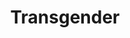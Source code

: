---
title: 'Transgender'
description: ''
image:
  src: 'https://placehold.co/600x400'
  alt: 'Transgender Flag'
type: 'Gender Identity'
lastModified: 2025-09-01
---